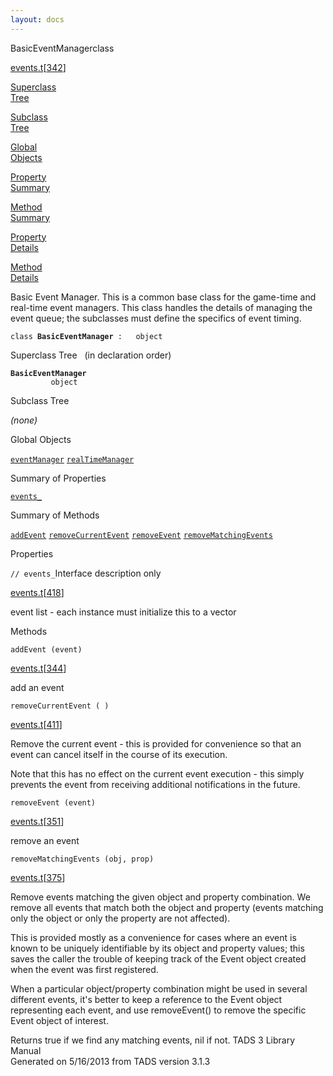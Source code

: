 ```yaml
---
layout: docs
---
```

<span class="title">BasicEventManager</span><span class="type">class</span>

[events.t](../file/events.t.html)\[[342](../source/events.t.html#342)\]

[Superclass  
Tree](#_SuperClassTree_)

[Subclass  
Tree](#_SubClassTree_)

[Global  
Objects](#_ObjectSummary_)

[Property  
Summary](#_PropSummary_)

[Method  
Summary](#_MethodSummary_)

[Property  
Details](#_Properties_)

[Method  
Details](#_Methods_)



Basic Event Manager. This is a common base class for the game-time and
real-time event managers. This class handles the details of managing the
event queue; the subclasses must define the specifics of event timing.

`class `**`BasicEventManager`**` :   object`



<span id="_SuperClassTree_"></span>



<span class="hdln">Superclass Tree</span>   (in declaration order)



**`BasicEventManager`**  
`         object`  
<span id="_SubClassTree_"></span>



<span class="hdln">Subclass Tree</span>  



*(none)* <span id="_ObjectSummary_"></span>



<span class="hdln">Global Objects</span>  



[`eventManager`](../object/eventManager.html) [`realTimeManager`](../object/realTimeManager.html)
<span id="_PropSummary_"></span>



<span class="hdln">Summary of Properties</span>  



[`events_`](#events_)

<span id="_MethodSummary_"></span>



<span class="hdln">Summary of Methods</span>  



[`addEvent`](#addEvent) [`removeCurrentEvent`](#removeCurrentEvent) [`removeEvent`](#removeEvent) [`removeMatchingEvents`](#removeMatchingEvents)

<span id="_Properties_"></span>



<span class="hdln">Properties</span>  



<span id="events_"></span>

`// events_`<span class="rem">Interface description only</span>

[events.t](../file/events.t.html)\[[418](../source/events.t.html#418)\]



event list - each instance must initialize this to a vector



<span id="_Methods_"></span>



<span class="hdln">Methods</span>  



<span id="addEvent"></span>

`addEvent (event)`

[events.t](../file/events.t.html)\[[344](../source/events.t.html#344)\]



add an event



<span id="removeCurrentEvent"></span>

`removeCurrentEvent ( )`

[events.t](../file/events.t.html)\[[411](../source/events.t.html#411)\]



Remove the current event - this is provided for convenience so that an
event can cancel itself in the course of its execution.

Note that this has no effect on the current event execution - this
simply prevents the event from receiving additional notifications in the
future.



<span id="removeEvent"></span>

`removeEvent (event)`

[events.t](../file/events.t.html)\[[351](../source/events.t.html#351)\]



remove an event



<span id="removeMatchingEvents"></span>

`removeMatchingEvents (obj, prop)`

[events.t](../file/events.t.html)\[[375](../source/events.t.html#375)\]



Remove events matching the given object and property combination. We
remove all events that match both the object and property (events
matching only the object or only the property are not affected).

This is provided mostly as a convenience for cases where an event is
known to be uniquely identifiable by its object and property values;
this saves the caller the trouble of keeping track of the Event object
created when the event was first registered.

When a particular object/property combination might be used in several
different events, it's better to keep a reference to the Event object
representing each event, and use removeEvent() to remove the specific
Event object of interest.

Returns true if we find any matching events, nil if not.
TADS 3 Library Manual  
Generated on 5/16/2013 from TADS version 3.1.3


